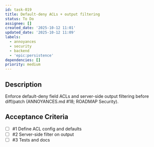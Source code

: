 ```yaml
---
id: task-019
title: Default‑deny ACLs + output filtering
status: To Do
assignee: []
created_date: '2025-10-12 11:01'
updated_date: '2025-10-12 11:09'
labels:
  - annoyances
  - security
  - backend
  - 'epic:persistence'
dependencies: []
priority: medium
---
```


## Description

<!-- SECTION:DESCRIPTION:BEGIN -->
Enforce default-deny field ACLs and server-side output filtering before diff/patch (ANNOYANCES.md #18; ROADMAP Security).
<!-- SECTION:DESCRIPTION:END -->

## Acceptance Criteria
<!-- AC:BEGIN -->
- [ ] #1 Define ACL config and defaults
- [ ] #2 Server-side filter on output
- [ ] #3 Tests and docs
<!-- AC:END -->
